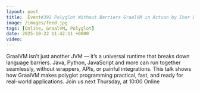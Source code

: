 ```yaml
---
layout: post
title:  Event#392 Polyglot Without Barriers GraalVM in Action by Ihor Didyk
image: /images/feed.jpg
tags: [Online, GraalVM, Polyglot]
date: 2025-10-22 11:42:11 +0000
video: 
---
```


GraalVM isn’t just another JVM — it’s a universal runtime that breaks down language barriers. Java, Python, JavaScript and more can run together seamlessly, without wrappers, APIs, or painful integrations. This talk shows how GraalVM makes polyglot programming practical, fast, and ready for real-world applications.
Join us next Thursday, at 10:00 Online
